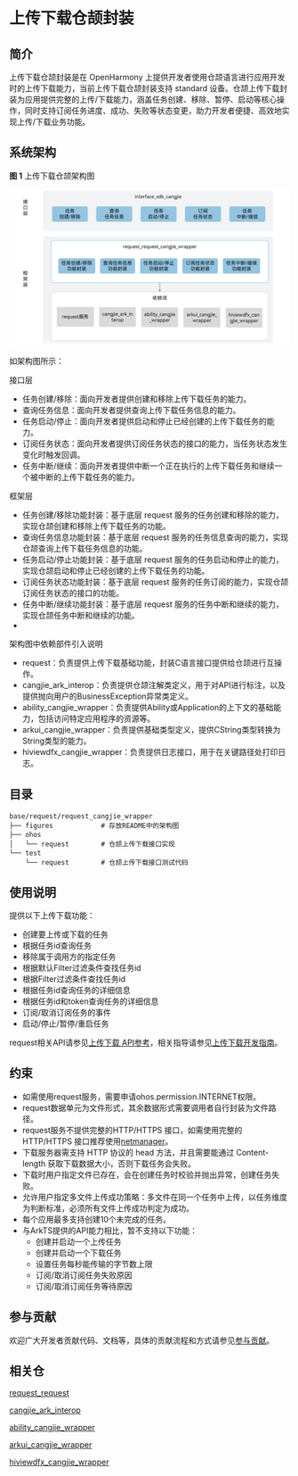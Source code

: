 # 上传下载仓颉封装

## 简介

上传下载仓颉封装是在 OpenHarmony 上提供开发者使用仓颉语言进行应用开发时的上传下载能力，当前上传下载仓颉封装支持 standard 设备。仓颉上传下载封装为应用提供完整的上传/下载能力，涵盖任务创建、移除、暂停、启动等核心操作，同时支持订阅任务进度、成功、失败等状态变更，助力开发者便捷、高效地实现上传/下载业务功能。

## 系统架构

**图 1**  上传下载仓颉架构图

!["上传下载仓颉架构图"](figures/request_cangjie_wrapper_architecture.png)

如架构图所示：

接口层

- 任务创建/移除：面向开发者提供创建和移除上传下载任务的能力。
- 查询任务信息：面向开发者提供查询上传下载任务信息的能力。
- 任务启动/停止：面向开发者提供启动和停止已经创建的上传下载任务的能力。
- 订阅任务状态：面向开发者提供订阅任务状态的接口的能力，当任务状态发生变化时触发回调。
- 任务中断/继续：面向开发者提供中断一个正在执行的上传下载任务和继续一个被中断的上传下载任务的能力。

框架层

- 任务创建/移除功能封装：基于底层 request 服务的任务创建和移除的能力，实现仓颉创建和移除上传下载任务的功能。
- 查询任务信息功能封装：基于底层 request 服务的任务信息查询的能力，实现仓颉查询上传下载任务信息的功能。
- 任务启动/停止功能封装：基于底层 request 服务的任务启动和停止的能力，实现仓颉启动和停止已经创建的上传下载任务的功能。
- 订阅任务状态功能封装：基于底层 request 服务的任务订阅的能力，实现仓颉订阅任务状态的接口的功能。
- 任务中断/继续功能封装：基于底层 request 服务的任务中断和继续的能力，实现仓颉任务中断和继续的功能。
- 

架构图中依赖部件引入说明

- request：负责提供上传下载基础功能，封装C语言接口提供给仓颉进行互操作。
- cangjie_ark_interop：负责提供仓颉注解类定义，用于对API进行标注，以及提供抛向用户的BusinessException异常类定义。
- ability_cangjie_wrapper：负责提供Ability或Application的上下文的基础能力，包括访问特定应用程序的资源等。
- arkui_cangjie_wrapper：负责提供基础类型定义，提供CString类型转换为String类型的能力。
- hiviewdfx_cangjie_wrapper：负责提供日志接口，用于在关键路径处打印日志。

## 目录

```
base/request/request_cangjie_wrapper
├── figures            # 存放README中的架构图         
├── ohos
│   └── request        # 仓颉上传下载接口实现
└── test
    └── request        # 仓颉上传下载接口测试代码
```

## 使用说明

提供以下上传下载功能：

- 创建要上传或下载的任务
- 根据任务id查询任务
- 移除属于调用方的指定任务
- 根据默认Filter过滤条件查找任务id
- 根据Filter过滤条件查找任务id
- 根据任务id查询任务的详细信息
- 根据任务id和token查询任务的详细信息
- 订阅/取消订阅任务的事件
- 启动/停止/暂停/重启任务

request相关API请参见[上传下载 API参考](https://gitcode.com/openharmony-sig/arkcompiler_cangjie_ark_interop/blob/master/doc/API_Reference/source_zh_cn/apis/BasicServicesKit/cj-apis-request-agent.md)，相关指导请参见[上传下载开发指南](https://gitcode.com/openharmony-sig/arkcompiler_cangjie_ark_interop/blob/master/doc/Dev_Guide/source_zh_cn/basic-services/request/cj-app-file-upload-download.md)。

## 约束

- 如需使用request服务，需要申请ohos.permission.INTERNET权限。
- request数据单元为文件形式，其余数据形式需要调用者自行封装为文件路径。
- request服务不提供完整的HTTP/HTTPS 接口，如需使用完整的HTTP/HTTPS 接口推荐使用[netmanager](https://gitcode.com/openharmony-sig/netmanager_netmanager_cangjie_wrapper)。
- 下载服务器需支持 HTTP 协议的 head 方法，并且需要能通过 Content-length 获取下载数据大小，否则下载任务会失败。
- 下载时用户指定文件已存在，会在创建任务时校验并抛出异常，创建任务失败。
- 允许用户指定多文件上传成功策略：多文件在同一个任务中上传，以任务维度为判断标准，必须所有文件上传成功判定为成功。
- 每个应用最多支持创建10个未完成的任务。
- 与ArkTS提供的API能力相比，暂不支持以下功能：
  - 创建并启动一个上传任务
  - 创建并启动一个下载任务
  - 设置任务每秒能传输的字节数上限
  - 订阅/取消订阅任务失败原因
  - 订阅/取消订阅任务等待原因

## 参与贡献

欢迎广大开发者贡献代码、文档等，具体的贡献流程和方式请参见[参与贡献](https://gitcode.com/openharmony/docs/blob/master/zh-cn/contribute/%E5%8F%82%E4%B8%8E%E8%B4%A1%E7%8C%AE.md)。

## 相关仓

[request_request](https://gitcode.com/openharmony/request_request/blob/master/README_ZH.md)

[cangjie_ark_interop](https://gitcode.com/openharmony-sig/arkcompiler_cangjie_ark_interop/blob/master/README_zh.md)

[ability_cangjie_wrapper](https://gitcode.com/openharmony-sig/ability_ability_cangjie_wrapper/blob/master/README_zh.md)

[arkui_cangjie_wrapper](https://gitcode.com/openharmony-sig/arkui_arkui_cangjie_wrapper/blob/master/README_zh.md)

[hiviewdfx_cangjie_wrapper](https://gitcode.com/openharmony-sig/hiviewdfx_hiviewdfx_cangjie_wrapper/blob/master/README_zh.md)
